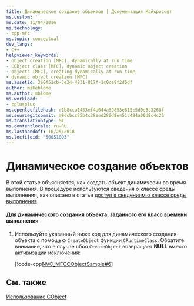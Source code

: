 ```yaml
---
title: Динамическое создание объектов | Документация Майкрософт
ms.custom: ''
ms.date: 11/04/2016
ms.technology:
- cpp-mfc
ms.topic: conceptual
dev_langs:
- C++
helpviewer_keywords:
- object creation [MFC], dynamically at run time
- CObject class [MFC], dynamic object creation
- objects [MFC], creating dynamically at run time
- dynamic object creation [MFC]
ms.assetid: 3e0f51cb-3e24-4231-817f-1c0ce9f2d5df
author: mikeblome
ms.author: mblome
ms.workload:
- cplusplus
ms.openlocfilehash: c1b8cca1453ef4a044a39853e615c5d0e6c3268f
ms.sourcegitcommit: a9dcbcc85b4c28eed280d8e451c494a00d8c4c25
ms.translationtype: MT
ms.contentlocale: ru-RU
ms.lasthandoff: 10/25/2018
ms.locfileid: "50051893"
---
```

# <a name="dynamic-object-creation"></a>Динамическое создание объектов

В этой статье объясняется, как создать объект динамически во время выполнения. В процедуре используются сведения о классе среды выполнения, как описано в статье [доступ к сведениям о классе среды выполнения](../mfc/accessing-run-time-class-information.md).

#### <a name="to-dynamically-create-an-object-given-its-run-time-class"></a>Для динамического создания объекта, заданного его класс времени выполнения

1. Используйте указанный ниже код для динамического создания объекта с помощью `CreateObject` функции `CRuntimeClass`. Обратите внимание, что в случае сбоя `CreateObject` возвращает **NULL** вместо активизации исключения:

   [!code-cpp[NVC_MFCCObjectSample#6](../mfc/codesnippet/cpp/dynamic-object-creation_1.cpp)]

## <a name="see-also"></a>См. также

[Использование CObject](../mfc/using-cobject.md)

